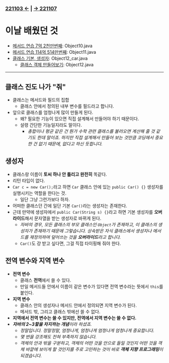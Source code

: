﻿#
### [221103 ←](/221011-221202_JAVA_BASICS/22-11/221103/) | [→ 221107](/221011-221202_JAVA_BASICS/22-11/221107/)

# 이날 배웠던 것

- [메서드 연습 7억 2천만번째](/221011-221202_JAVA_BASICS/22-11/221104/javastudy56/javastudy/src/javastudy/Object10.java): Object10.java
- [메서드 연습 114억 514만번째](/221011-221202_JAVA_BASICS/22-11/221104/javastudy56/javastudy/src/javastudy/Object11.java): Object11.java
- [클래스 기본, 생성자](/221011-221202_JAVA_BASICS/22-11/221104/javastudy56/javastudy/src/javastudy/Object12_car.java): Object12_car.java
    - [클래스 객체 만들어보기](/221011-221202_JAVA_BASICS/22-11/221104/javastudy56/javastudy/src/javastudy/Object12.java): Object12.java

---

## 클래스 진도 나가 "줘"

- 클래스는 메서드와 필드의 집합
    - 클래스 안에서 정의된 내부 변수를 필드라고 합니다.
- 앞으로 클래스를 엄청나게 많이 만들게 된다.
    - 왜? 필요한 기능이 있으면 직접 설계해서 만들어야 하기 때문이다.
    - 설령 간단한 기능일지라도 말이다.
        - *총합이나 평균 같은 건 뭔가 수학 관련 클래스를 불러오면 계산해 줄 것 같기도 한데 말이죠. 하지만 직접 설계해서 만들어 보는 것만큼 코딩에서 중요한 건 없기 때문에, 없다고 하신 듯합니다.*

## 생성자

- 클래스랑 이름이 **토씨 하나 안 틀리고 완전히** 똑같다.
- 리턴 타입이 없다.
- `Car c = new Car();`라고 하면 `Car` 클래스 안에 있는 `public Car() {}` 생성자를 실행시키는 역할을 한다는 것.
    - 일단 그냥 그런가보다 하자.
- 어떠한 클래스던 간에 일단 기본 `Car()`라는 생성자는 존재한다.
- 근데 만약에 생성자에서 `public Car(String s) {}`라고 하면 기본 생성자를 **오버라이드**해서 문자열을 받는 생성자로 바뀌게 된다.
    - *자바의 경우, 모든 클래스의 부모 클래스인 `Object`가 존재하고, 이 클래스의 생성자가 존재하기 때문에 그렇습니다. 상속받은 자식 클래스에서 생성자나 메서드를 재정의하여 덮어쓰는 것을 ***오버라이드***라고 합니다.*
    - `Car()`도 걍 받고 싶다면, 그걸 직접 타이핑해 줘야 한다.

## 전역 변수와 지역 변수

- **전역 변수**
    - 클래스 **전역**에서 쓸 수 있다.
    - 만일 메서드들 안에서 이름이 같은 변수가 있다면 전역 변수라는 뜻에서 `this`를 붙인다.
- **지역 변수**
    - 클래스 안의 생성자나 메서드 안에서 정의되면 지역 변수가 된다.
    - 메서드 밖, 그리고 클래스 밖에선 쓸 수 없다.
- **지역에서 전역 변수는 쓸 수 있지만, 전역에서 지역 변수는 쓸 수 없다.**
- ***자바의 2~3할을 차지하는 개념**이라 하셨죠.*
    - *정말입니다. 정말정말, 엄청나게, 엄청나게 엄청나게 엄청나게 중요합니다.*
    - *몇 번을 강조해도 전혀 부족하지 않습니다.*
    - *객체의 안과 밖을 구분하고, 객체의 어떤 것을 안으로 들일 것인지 어떤 것을 객체 바깥에 보이게 할 것인지를 주로 고민하는 것이 바로 **객체 지향 프로그래밍**이 되겠습니다.*
